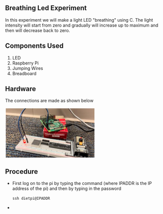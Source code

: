 ## Breathing Led Experiment

In this experiment we will make a light LED "breathing" using C. The light intensity will start from zero and gradually will increase up to maximum and then will decrease back to zero.

## Components Used

1. LED
2. Raspberry Pi
3. Jumping Wires
4. Breadboard

## Hardware

  The connections are made as shown below
  
  
  ![image](Image_Directory/breathe_conns.png)
  
 ## Procedure
 
 -  First log on to the pi by typing the command (where IPADDR is the IP address of the pi) and then by typing in the password
    
    `ssh dietpi@IPADDR` 
    
  -  


